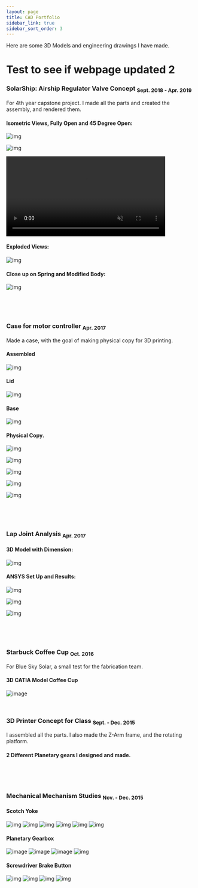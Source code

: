 ```yaml
---
layout: page
title: CAD Portfolio
sidebar_link: true
sidebar_sort_order: 3
---
```


Here are some 3D Models and engineering drawings I have made.

# Test to see if webpage updated 2

### SolarShip: Airship Regulator Valve Concept <sub> Sept. 2018 - Apr. 2019 </sub>
For 4th year capstone project. I made all the parts and created the assembly, and rendered them.

#### Isometric Views, Fully Open and 45 Degree Open:

![img](/_images/portfolio/ss1assemFullOpen.PNG "SolarShip Inventor Rendered Model Front")

![img](/_images/portfolio/ss1-45openBackBiew.PNG "SolarShip Inventor Rendered Model Back")

<a href="https://gyazo.com/415405b4618acde840b53b577b668791"><video alt="Valve Opening" width="425" muted loop playsinline controls><source src="https://i.gyazo.com/415405b4618acde840b53b577b668791.mp4" type="video/mp4" /></video></a>

#### Exploded Views:

![img](/_images/portfolio/ss1exploded.PNG "SolarShip Inventor Rendered Model Exploded")

#### Close up on Spring and Modified Body:

![img](/_images/portfolio/ss1springCloseUp.JPG "SolarShip Inventor Rendered Model Close Up")

<p>&nbsp;</p> 
<p>&nbsp;</p> 

### Case for motor controller <sub> Apr. 2017 </sub>
Made a case, with the goal of making physical copy for 3D printing.

#### Assembled

![img](/_images/portfolio/mcCaseAssem.PNG "3D Solidworks Model Assembled")

#### Lid

![img](/_images/portfolio/mcCaseLid.PNG "3D Solidworks Model Lid")

#### Base

![img](/_images/portfolio/mcCaseBase.PNG "3D Solidworks Model Base")

#### Physical Copy.

![img](/_images/portfolio/mcPrintedCaseAssem.PNG "Printed Case Assembled")

![img](/_images/portfolio/mcPrintedCaseBase.PNG "Printed Case Base")

![img](/_images/portfolio/mcPrintedCaseLid.PNG "Printed Case Lid Top View")

![img](/_images/portfolio/mcPrintedCaseFlipped.PNG "Printed Case Bottom View")

![img](/_images/portfolio/mcPrintedCasePCB.PNG "Printed Case with PCB it was made for")

<p>&nbsp;</p> 
<p>&nbsp;</p> 

### Lap Joint Analysis <sub> Apr. 2017 </sub>

#### 3D Model with Dimension:

![img](/_images/portfolio/LapJointModel.PNG "3D Soldiworks Model Lapjoint")

#### ANSYS Set Up and Results:

![img](/_images/portfolio/LapJointFEAmesh.PNG "3D Soldiworks Model Lapjoint Mesh")

![img](/_images/portfolio/LapJointFEAforceApp.PNG "3D Soldiworks Model Lapjoint Force")

![img](/_images/portfolio/LapJointFEAresults.PNG "3D Soldiworks Model Lapjoint Results")

<p>&nbsp;</p> 
<p>&nbsp;</p> 

### Starbuck Coffee Cup <sub> Oct. 2016 </sub>
For Blue Sky Solar, a small test for the fabrication team.

#### 3D CATIA Model Coffee Cup
![image](/_images/portfolio/coffee-cup.PNG "CATIA Coffee Cup Model")


<p>&nbsp;</p> 

### 3D Printer Concept for Class <sub> Sept. - Dec. 2015 </sub>
I assembled all the parts. I also made the Z-Arm frame, and the rotating platform.

#### 2 Different Planetary gears I designed and made.

<p>&nbsp;</p> 
<p>&nbsp;</p>

### Mechanical Mechanism Studies <sub> Nov. - Dec. 2015 </sub>

#### Scotch Yoke
![img](/_images/portfolio/MMSscotchyokeAssem.PNG "" )
![img](/_images/portfolio/MMSscotchyokeAssemEngdiagram.png "" )
![img](/_images/portfolio/MMSscotchyokeBearingSupport.PNG "" )
![img](/_images/portfolio/MMSscotchyokeSupportEngdiagram.png "" )
![img](/_images/portfolio/MMSscotchyokeLinear.PNG "" )
![img](/_images/portfolio/MMSscotchyokeLineaEngdiagram.png "" )

#### Planetary Gearbox
![image](/_images/portfolio/MMSplanetary1-5.PNG "Solidworks Model Planetary Gear 1:5 ")
![image](/_images/portfolio/MMSplanetary1-6.PNG "Solidworks Model Planetary Gear 1:6 ")
![image](/_images/portfolio/MMSplanetaryCombined.PNG "Solidworks Model Planetary Gear Combined")
![img](/_images/portfolio/MMSplanetaryGearAssemtEngdiagram.png "Solidworks Model Planetary Gear Combined Exploded View" )

#### Screwdriver Brake Button
![img](/_images/portfolio/MMSscrewdriveAssem.PNG )
![img](/_images/portfolio/MMSscrewdriveAssemSpringEngdiagram.png "" )
![img](/_images/portfolio/MMSscrewdriveAssemTransparant.PNG "" )
![img](/_images/portfolio/MMSscrewdriveShaftEngdiagram.png "" )

